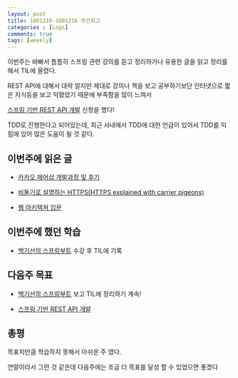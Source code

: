 ```yaml
---
layout: post
title: 1801210-1801216 주간회고
categories : [Logs]
comments: true
tags: [weekly]
---
```


이번주는 바빠서 틈틈히 스프링 관련 강의를 듣고 정리하거나 유용한 글을 읽고 정리를 해서 TIL에 올렸다. 

REST API에 대해서 대략 알지만 제대로 강의나 책을 보고 공부하기보단 인터넷으로 짧은 지식등을 보고 익혔었기 때문에 부족함을 많이 느껴서 

[스프링 기반 REST API 개발](https://www.inflearn.com/course/spring_rest-api/) 신청을 했다!

TDD로 진행한다고 되어있는데, 최근 사내에서 TDD에 대한 언급이 있어서 TDD를 익힘에 있어 많은 도움이 될 것 같다.


## 이번주에 읽은 글

* [카카오 헤어샵 개발과정 및 후기](https://brunch.co.kr/@cg4jins/1?fbclid=IwAR0EIC59PnCSZg5Y9FjSEFlnmB58ISifm9xqysUlqK5Axn486bNlx-yC7z8)

* [비둘기로 설명하는 HTTPS(HTTPS explained with carrier pigeons)](https://www.vobour.com/%EB%B9%84%EB%91%98%EA%B8%B0%EB%A1%9C-%EC%84%A4%EB%AA%85%ED%95%98%EB%8A%94-https-https-explained-with-car)

* [웹 아키텍쳐 입문](https://rhostem.github.io/posts/2018-07-22-web-architecture-101/)


## 이번주에 했던 학습

* [백기선의 스프링부트](https://www.inflearn.com/course/%EC%8A%A4%ED%94%84%EB%A7%81%EB%B6%80%ED%8A%B8/) 수강 후 TIL에 기록

## 다음주 목표

* [백기선의 스프링부트](https://www.inflearn.com/course/%EC%8A%A4%ED%94%84%EB%A7%81%EB%B6%80%ED%8A%B8/) 보고 TIL에 정리하기 계속!

* [스프링 기반 REST API 개발](https://www.inflearn.com/course/spring_rest-api/)

## 총평

목표치만큼 학습하지 못해서 아쉬운 주 였다. 

연말이라서 그런 것 같은데 다음주에는 조금 더 목표를 달성 할 수 있었으면 좋겠다









